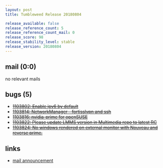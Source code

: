 ```yaml
---
layout: post
title: Tumbleweed Release 20180804

release_available: false
release_reference_count: 5
release_reference_count_mail: 0
release_score: 98
release_stability_level: stable
release_version: 20180804
---
```


## mail (0:0)

no relevant mails

## bugs (5)

<!--more-->

- ~~[1103802: Enable ipv6 by default](https://bugzilla.opensuse.org/show_bug.cgi?id=1103802)~~
- ~~[1103814: NetworkManager  - fortisslvpn and ssh](https://bugzilla.opensuse.org/show_bug.cgi?id=1103814)~~
- ~~[1103816: nvidia-prime for openSUSE](https://bugzilla.opensuse.org/show_bug.cgi?id=1103816)~~
- ~~[1103822: Please update LMMS version in Multimedia repo to latest RC](https://bugzilla.opensuse.org/show_bug.cgi?id=1103822)~~
- ~~[1103824: No windows rendered on external monitor with Nouveau and reverse prime.](https://bugzilla.opensuse.org/show_bug.cgi?id=1103824)~~



## links

- [mail announcement](https://lists.opensuse.org/opensuse-factory/2018-08/msg00116.html)
